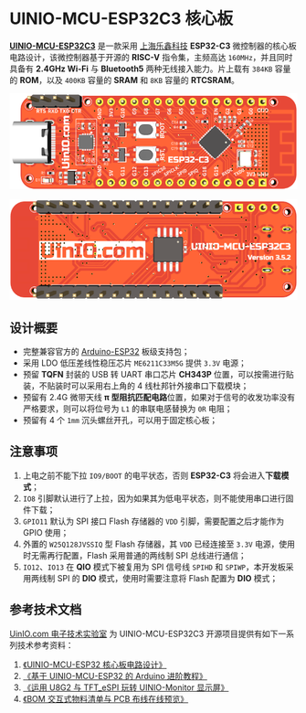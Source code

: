 # UINIO-MCU-ESP32C3 核心板

[**UINIO-MCU-ESP32C3**](https://gitee.com/uinika/UINIO-MCU-ESP32C3) 是一款采用 [上海乐鑫科技](https://www.espressif.com.cn) **ESP32-C3** 微控制器的核心板电路设计，该微控制器基于开源的 **RISC-V** 指令集，主频高达 `160MHz`，并且同时具备有 **2.4GHz Wi-Fi** 与 **Bluetooth5** 两种无线接入能力。片上载有 `384KB` 容量的 **ROM**，以及 `400KB` 容量的 **SRAM** 和 `8KB` 容量的 **RTCSRAM**。

![](./Images/PCB-3D-1.png)

![](./Images/PCB-3D-2.png)

## 设计概要

- 完整兼容官方的 [Arduino-ESP32](https://docs.espressif.com/projects/arduino-esp32/en/latest/) 板级支持包；
- 采用 LDO 低压差线性稳压芯片 `ME6211C33M5G` 提供 `3.3V` 电源；
- 预留 **TQFN** 封装的 USB 转 UART 串口芯片 **CH343P** 位置，可以按需进行贴装，不贴装时可以采用右上角的 4 线杜邦针外接串口下载模块；
- 预留有 2.4G 微带天线 **π 型阻抗匹配电路**位置，如果对于信号的收发功率没有严格要求，则可以将位号为 `L1` 的串联电感替换为 `0R` 电阻；
- 预留有 4 个 `1mm` 沉头螺丝开孔，可以用于固定核心板；

## 注意事项

1. 上电之前不能下拉 `IO9/BOOT` 的电平状态，否则 **ESP32-C3** 将会进入**下载模式**；
2. `IO8` 引脚默认进行了上拉，因为如果其为低电平状态，则不能使用串口进行固件下载；
3. `GPIO11` 默认为 SPI 接口 Flash 存储器的 `VDD` 引脚，需要配置之后才能作为 GPIO 使用；
4. 外置的 `W25Q128JVSSIQ` 型 Flash 存储器，其 `VDD` 已经连接至 `3.3V` 电源，使用时无需再行配置，Flash 采用普通的两线制 SPI 总线进行通信；
5. `IO12`、`IO13` 在 **QIO** 模式下被复用为 SPI 信号线 `SPIHD` 和 `SPIWP`，本开发板采用两线制 SPI 的 **DIO** 模式，使用时需要注意将 Flash 配置为 **DIO** 模式；

## 参考技术文档

[UinIO.com 电子技术实验室](http://uinio.com/) 为 UINIO-MCU-ESP32C3 开源项目提供有如下一系列技术参考资料：

1. [《UINIO-MCU-ESP32 核心板电路设计》](http://www.uinio.com/Project/UINIO-MCU-ESP32/)
2. [《基于 UINIO-MCU-ESP32 的 Arduino 进阶教程》](http://www.uinio.com/Project/Arduino-ESP32/)
3. [《运用 U8G2 与 TFT_eSPI 玩转 UINIO-Monitor 显示屏》](http://www.uinio.com/Project/UINIO-Monitor/)
4. [《BOM 交互式物料清单与 PCB 布线在线预览》](http://uinio.com/archives/BOM/UINIO-MCU-ESP32C3.html)
